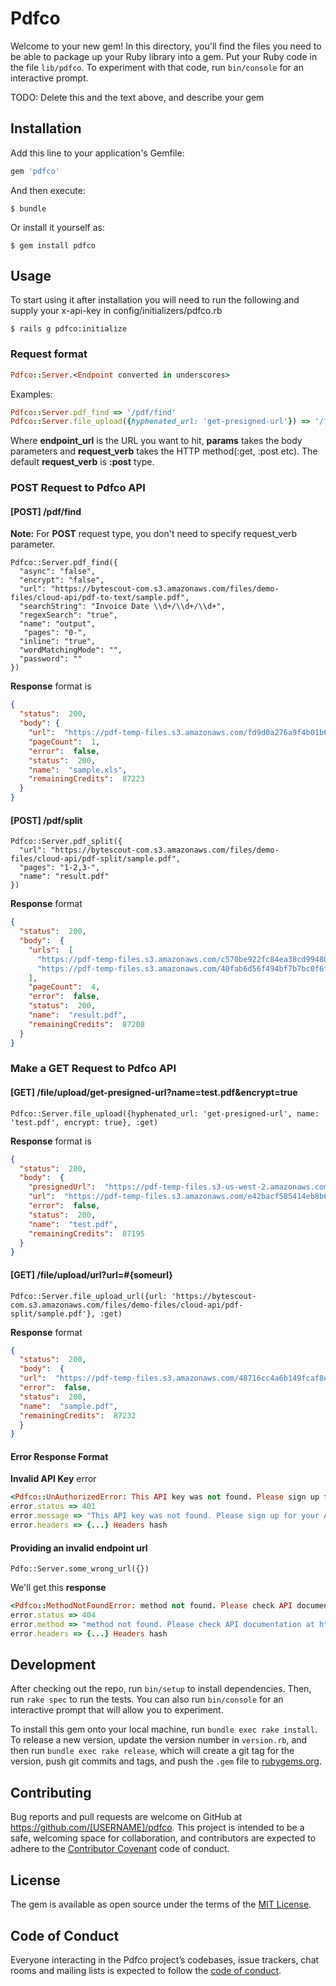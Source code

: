 # Pdfco

Welcome to your new gem! In this directory, you'll find the files you need to be able to package up your Ruby library into a gem. Put your Ruby code in the file `lib/pdfco`. To experiment with that code, run `bin/console` for an interactive prompt.

TODO: Delete this and the text above, and describe your gem

## Installation

Add this line to your application's Gemfile:

```ruby
gem 'pdfco'
```

And then execute:

    $ bundle

Or install it yourself as:

    $ gem install pdfco

## Usage

To start using it after installation you will need to run the following and supply your x-api-key in config/initializers/pdfco.rb
    
    $ rails g pdfco:initialize

### Request format
```ruby
Pdfco::Server.<Endpoint converted in underscores>
```
Examples:
```ruby
Pdfco::Server.pdf_find => '/pdf/find'
Pdfco::Server.file_upload({hyphenated_url: 'get-presigned-url'}) => '/file/upload/get-presigned-url?'
```
Where **endpoint_url** is the URL you want to hit, **params** takes the body parameters and **request_verb** takes the HTTP method(:get, :post etc). The default **request_verb** is **:post** type.

### POST Request to Pdfco API

#### [POST] /pdf/find

**Note:** For **POST** request type, you don't need to specify request_verb parameter.

```
Pdfco::Server.pdf_find({
  "async": "false",
  "encrypt": "false",
  "url": "https://bytescout-com.s3.amazonaws.com/files/demo-files/cloud-api/pdf-to-text/sample.pdf",
  "searchString": "Invoice Date \\d+/\\d+/\\d+",
  "regexSearch": "true",
  "name": "output",
   "pages": "0-",
  "inline": "true",
  "wordMatchingMode": "",
  "password": ""
})
```

**Response** format is
```json
{
  "status":  200,
  "body": {
    "url":  "https://pdf-temp-files.s3.amazonaws.com/fd9d0a276a9f4b01b6d14e782d9134e7/sample.xls",
    "pageCount":  1,
    "error":  false,
    "status":  200,
    "name":  "sample.xls",
    "remainingCredits":  87223
  }
}
```

#### [POST] /pdf/split
```
Pdfco::Server.pdf_split({
  "url": "https://bytescout-com.s3.amazonaws.com/files/demo-files/cloud-api/pdf-split/sample.pdf",
  "pages": "1-2,3-",
  "name": "result.pdf"
})
```
**Response** format
```json
{
  "status":  200,
  "body":  {
    "urls":  [
      "https://pdf-temp-files.s3.amazonaws.com/c570be922fc84ea38cd994807be4f8cf/result_page1-2.pdf",
      "https://pdf-temp-files.s3.amazonaws.com/40fab6d56f494bf7b7bc0f6fbca9590a/result_page3-4.pdf"
    ],
    "pageCount":  4,
    "error":  false,
    "status":  200,
    "name":  "result.pdf",
    "remainingCredits":  87208
  }
}
```

### Make a GET Request to Pdfco API
#### [GET] /file/upload/get-presigned-url?name=test.pdf&encrypt=true
```
Pdfco::Server.file_upload({hyphenated_url: 'get-presigned-url', name: 'test.pdf', encrypt: true}, :get)
```

**Response** format is
```json
{
  "status":  200,
  "body":  {
    "presignedUrl":  "https://pdf-temp-files.s3-us-west-2.amazonaws.com/e42bacf585414eb8b64719311c3a0074/test.pdf?X-Amz-Expires=900&X-Amz-Algorithm=AWS4-HMAC-SHA256&X-Amz-Credential=AKIAIZJDPLX6D7EHVCKA/20201014/us-west-2/s3/aws4_request&X-Amz-Date=20201014T102215Z&X-Amz-SignedHeaders=host&X-Amz-Signature=8bf9a5acc86ed793f7868b9d219c7e833599cd34d6c37e88987ced0009069290",
    "url":  "https://pdf-temp-files.s3.amazonaws.com/e42bacf585414eb8b64719311c3a0074/test.pdf",
    "error":  false,
    "status":  200,
    "name":  "test.pdf",
    "remainingCredits":  87195
  }
}
```
#### [GET] /file/upload/url?url=#{someurl}
```
Pdfco::Server.file_upload_url({url: 'https://bytescout-com.s3.amazonaws.com/files/demo-files/cloud-api/pdf-split/sample.pdf'}, :get)
```
**Response** format
```json
{
  "status":  200,
  "body":  {
  "url":  "https://pdf-temp-files.s3.amazonaws.com/48716cc4a6b149fcaf8e1e5f1ecd6b77/sample.pdf",
  "error":  false,
  "status":  200,
  "name":  "sample.pdf",
  "remainingCredits":  87232
  }
}
```

#### Error Response Format
**Invalid API Key** error
```ruby
<Pdfco::UnAuthorizedError: This API key was not found. Please sign up for your API key at https://app.pdf.co/>
error.status => 401
error.message => "This API key was not found. Please sign up for your API key at https://app.pdf.co/"
error.headers => {...} Headers hash
```

#### Providing an invalid endpoint url
```
Pdfo::Server.some_wrong_url({})
```

We'll get this **response**
```ruby
<Pdfco::MethodNotFoundError: method not found. Please check API documentation at https://apidocs.pdf.co/>
error.status => 404
error.method => "method not found. Please check API documentation at https://apidocs.pdf.co/"
error.headers => {...} Headers hash
```
## Development

After checking out the repo, run `bin/setup` to install dependencies. Then, run `rake spec` to run the tests. You can also run `bin/console` for an interactive prompt that will allow you to experiment.

To install this gem onto your local machine, run `bundle exec rake install`. To release a new version, update the version number in `version.rb`, and then run `bundle exec rake release`, which will create a git tag for the version, push git commits and tags, and push the `.gem` file to [rubygems.org](https://rubygems.org).

## Contributing

Bug reports and pull requests are welcome on GitHub at https://github.com/[USERNAME]/pdfco. This project is intended to be a safe, welcoming space for collaboration, and contributors are expected to adhere to the [Contributor Covenant](http://contributor-covenant.org) code of conduct.

## License

The gem is available as open source under the terms of the [MIT License](https://opensource.org/licenses/MIT).

## Code of Conduct

Everyone interacting in the Pdfco project’s codebases, issue trackers, chat rooms and mailing lists is expected to follow the [code of conduct](https://github.com/[USERNAME]/pdfco/blob/master/CODE_OF_CONDUCT.md).